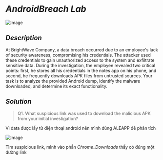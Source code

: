 # _AndroidBreach Lab_

![image](https://github.com/user-attachments/assets/3ec7808e-5d0c-4d92-80c1-db282ccc5843)

## _Description_

At BrightWave Company, a data breach occurred due to an employee's lack of security awareness, compromising his credentials. The attacker used these credentials to gain unauthorized access to the system and exfiltrate sensitive data. During the investigation, the employee revealed two critical points: first, he stores all his credentials in the notes app on his phone, and second, he frequently downloads APK files from untrusted sources. Your task is to analyze the provided Android dump, identify the malware downloaded, and determine its exact functionality.

## _Solution_

> Q1. What suspicious link was used to download the malicious APK from your initial investigation?

Vì data được lấy từ điện thoại android nên mình dùng ALEAPP để phân tích

![image](https://github.com/user-attachments/assets/569a90a0-e506-4d1d-b0e4-729412998bcf)

Tìm suspicious link, mình vào phần _Chrome_Downloads_ thấy có đúng một đường link
